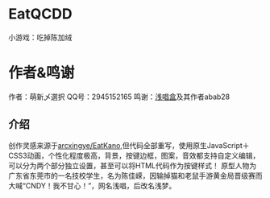 # EatQCDD
小游戏：吃掉陈加绒
# 作者&鸣谢
  作者：萌新乄選択 QQ号：2945152165
  鸣谢：[浅唱盒](https://wbgx.pw/li/qcdd.html)及其作者abab28  
## 介绍
  创作灵感来源于[arcxingye/EatKano](https://github.com/arcxingye/EatKano),但代码全部重写，使用原生JavaScript＋CSS3动画，个性化程度极高，背景，按键边框，图案，音效都支持自定义编辑，可以分为两个部分独立设置，甚至可以将HTML代码作为按键样式！
  原型人物为广东省东莞市的一名技校学生，名为陈佳嵘，因输掉猫和老鼠手游黄金局晋级赛而大喊“CNDY！我不甘心！”，网名浅唱，后改名浅梦。  
